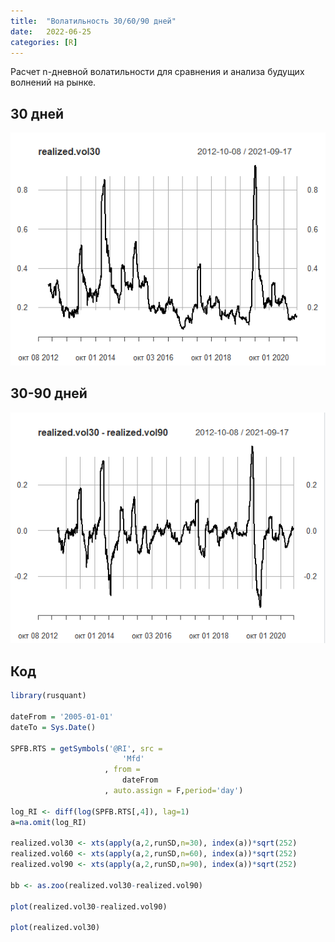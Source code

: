 ```yaml
---
title:  "Волатильность 30/60/90 дней"
date:   2022-06-25
categories: [R]
---
```



Расчет n-дневной волатильности для сравнения и анализа будущих волнений на рынке.

## 30 дней

<img src="/images/real_30.png" alt="">

## 30-90 дней

<img src="/images/real30-real90.png" alt="">

## Код

```r
library(rusquant)

dateFrom = '2005-01-01'
dateTo = Sys.Date()

SPFB.RTS = getSymbols('@RI', src =
                         'Mfd'
                     , from =
                         dateFrom
                     , auto.assign = F,period='day')

log_RI <- diff(log(SPFB.RTS[,4]), lag=1)
a=na.omit(log_RI)

realized.vol30 <- xts(apply(a,2,runSD,n=30), index(a))*sqrt(252)
realized.vol60 <- xts(apply(a,2,runSD,n=60), index(a))*sqrt(252)
realized.vol90 <- xts(apply(a,2,runSD,n=90), index(a))*sqrt(252)

bb <- as.zoo(realized.vol30-realized.vol90)

plot(realized.vol30-realized.vol90)

plot(realized.vol30)

```

